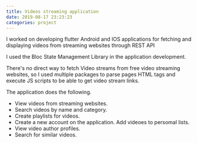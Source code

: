 ```yaml
---
title: Videos streaming application
date: 2019-08-17 23:23:23
categories: project
---
```


I worked on developing flutter Android and IOS applications for fetching and displaying videos from streaming websites through REST API <!--more-->

I used the Bloc State Management Library in the application development.

There's no direct way to fetch Video streams from free video streaming websites, so I used multiple packages to parse pages HTML tags and execute JS scripts to be able to get video stream links.

The application does the following.

 - View videos from streaming websites.
 - Search videos by name and category.
 - Create playlists for videos.
 - Create a new account on the application. Add videoes to persomal lists.
 - View video author profiles.
 - Search for similar videos.